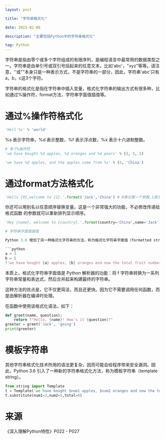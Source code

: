 ```yaml
---
layout: post

title: "字符串格式化"

date: 2023-02-08

description: "主要包括Python中的字符串格式化"

tag: Python
---
```

字符串是指由零个或多个字符组成的有限序列，是编程语言中最常用的数据类型之一。字符串是由单引号或双引号括起来的任意文本，比如'abc'，"xyz"等等。请注意，''或""本身只是一种表示方式，不是字符串的一部分，因此，字符串'abc'只有a，b，c这3个字符。

字符串的格式化是指在字符串中插入变量，格式化字符串的输出方式有很多种，比如通过%操作符，format方法，字符串字面值插值等。

# 通过%操作符格式化

```python
'Hell %s' % 'world'
```

%s 表示字符串，%d 表示整数，%f 表示浮点数，%x 表示十六进制整数。

```python
# 多个%操作符
'we have bought %d apples, %d oranges and %d pears' % (3, 5, 2)
```

```python
'we have %d apples, and the apples come from %s' % (3, 'China')
```

# 通过format方法格式化

```python
'Hello {0},welcome to {1}.'.format('Jack','China') # 0表示第一个参数,1表示第二个参数
```

你还可以用别名以任意顺序替换变量。这是一个非常强大的功能，不必修改传递给格式函数
的参数就可以重新排列显示顺序。

```python
'Hey {name}, welcome to {country}.'.format(country='China',name='Jack')

# 字符串字面值插值

Python 3.6 增加了另一种格式化字符串的方法，称为格式化字符串字面值（formatted string literal）。采用这种方法，可以在字符串常量内使用嵌入的 Python 表达式。

```python
a = 3
b = 5
f'we have bought {a} apples, {b} oranges and now the total fruit number is {a+b}.'
```

本质上，格式化字符串字面值是 Python 解析器的功能：将 f 字符串转换为一系列字符串常量和表达式，然后合并起来构建最终的字符串。

这种方法的优点是，它不仅更简洁，而且还更快。因为它不需要调用任何函数，而是由解析器在编译时处理。

在函数中使用该格式化语法，如下：

```python
def greet(name, question):
    return f"Hello, {name}! How's it {question}?"
greeter = greet('Jack', 'going')
print(greeter)
```

# 模板字符串

其他字符串格式化技术所用的语法更复杂，因而可能会给程序带来安全漏洞。因此，Python 3.6 引入了一种新的字符串格式化方法，称为模板字符串（template string）。

```python
from string import Template
t = Template('we have bought $num1 apples, $num2 oranges and now the total fruit number is $total.')
t.substitute(num1=3,num2=5,total=8)
```

# 来源

《深入理解Python特性》P022 - P027
